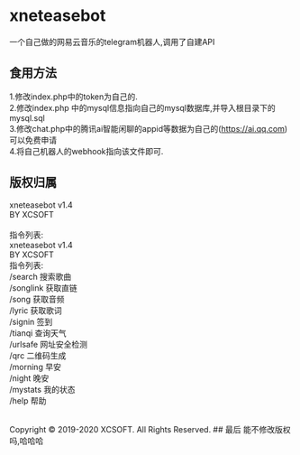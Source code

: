 # xneteasebot

一个自己做的网易云音乐的telegram机器人,调用了自建API

## 食用方法
1.修改index.php中的token为自己的.<br />
2.修改index.php 中的mysql信息指向自己的mysql数据库,并导入根目录下的mysql.sql<br />
3.修改chat.php中的腾讯ai智能闲聊的appid等数据为自己的(https://ai.qq.com)可以免费申请<br />
4.将自己机器人的webhook指向该文件即可.

## 版权归属
xneteasebot v1.4<br />
BY XCSOFT<br />
<br />
指令列表:<br />
xneteasebot v1.4<br />
BY XCSOFT<br />
指令列表:<br />
/search  搜索歌曲<br />
/songlink  获取直链<br />
/song  获取音频<br />
/lyric  获取歌词<br />
/signin  签到<br />
/tianqi  查询天气<br />
/urlsafe  网址安全检测<br />
/qrc 二维码生成<br />
/morning  早安<br />
/night  晚安<br />
/mystats  我的状态<br />
/help  帮助<br />

<br />
Copyright © 2019-2020 XCSOFT. All Rights Reserved.
## 最后
能不修改版权吗,哈哈哈
